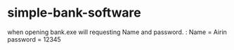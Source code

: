 # simple-bank-software

when opening bank.exe will requesting Name and password. :
Name = Airin
password = 12345
